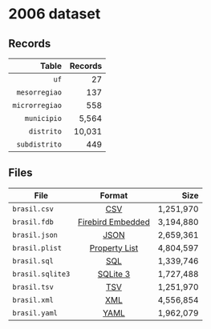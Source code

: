 # 2006 dataset

## Records

|          Table | Records |
| --------------:| -------:|
|           `uf` |      27 |
|  `mesorregiao` |     137 |
| `microrregiao` |     558 |
|    `municipio` |   5,564 |
|     `distrito` |  10,031 |
|  `subdistrito` |     449 |

## Files

| File             | Format                                                                                 |      Size |
| ---------------- |:--------------------------------------------------------------------------------------:| ---------:|
| `brasil.csv`     | [CSV](https://en.wikipedia.org/wiki/Comma-separated_values)                            | 1,251,970 |
| `brasil.fdb`     | [Firebird Embedded](https://en.wikipedia.org/wiki/Embedded_database#Firebird_Embedded) | 3,194,880 |
| `brasil.json`    | [JSON](https://en.wikipedia.org/wiki/JSON)                                             | 2,659,361 |
| `brasil.plist`   | [Property List](https://en.wikipedia.org/wiki/Property_list)                           | 4,804,597 |
| `brasil.sql`     | [SQL](https://en.wikipedia.org/wiki/SQL)                                               | 1,339,746 |
| `brasil.sqlite3` | [SQLite 3](https://en.wikipedia.org/wiki/SQLite)                                       | 1,727,488 |
| `brasil.tsv`     | [TSV](https://en.wikipedia.org/wiki/Tab-separated_values)                              | 1,251,970 |
| `brasil.xml`     | [XML](https://en.wikipedia.org/wiki/XML)                                               | 4,556,854 |
| `brasil.yaml`    | [YAML](https://en.wikipedia.org/wiki/YAML)                                             | 1,962,079 |
